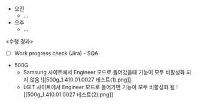 - 오전
	- ...
- 오후
	- ...

<수행 경과>
- [ ] Work progress check (Jira) - SQA

- 500G
	- Samsung 사이트에서 Engineer 모드로 들어갔을때 기능이 모두 비활성화 되지 않음	  ![[500g_1.410.01.0027 테스트(1).png]]
	- LGIT 사이트에서 Engineer 모드로 들어가면 기능이 모두 비활성화 됨	  ![[500g_1.410.01.0027 테스트(2).png]]